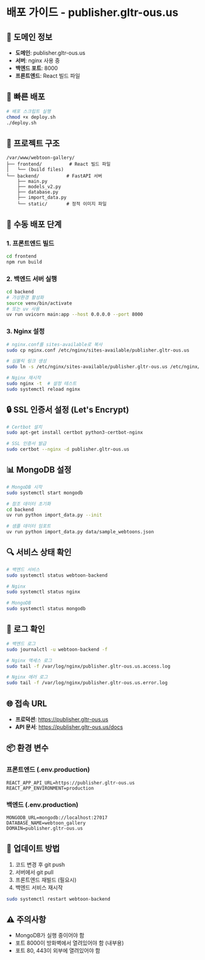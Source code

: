 # 배포 가이드 - publisher.gltr-ous.us

## 📌 도메인 정보
- **도메인**: publisher.gltr-ous.us
- **서버**: nginx 사용 중
- **백엔드 포트**: 8000
- **프론트엔드**: React 빌드 파일

## 🚀 빠른 배포

```bash
# 배포 스크립트 실행
chmod +x deploy.sh
./deploy.sh
```

## 📁 프로젝트 구조

```
/var/www/webtoon-gallery/
├── frontend/          # React 빌드 파일
│   └── (build files)
└── backend/          # FastAPI 서버
    ├── main.py
    ├── models_v2.py
    ├── database.py
    ├── import_data.py
    └── static/       # 정적 이미지 파일
```

## 🔧 수동 배포 단계

### 1. 프론트엔드 빌드
```bash
cd frontend
npm run build
```

### 2. 백엔드 서버 실행
```bash
cd backend
# 가상환경 활성화
source venv/bin/activate
# 또는 uv 사용
uv run uvicorn main:app --host 0.0.0.0 --port 8000
```

### 3. Nginx 설정
```bash
# nginx.conf를 sites-available로 복사
sudo cp nginx.conf /etc/nginx/sites-available/publisher.gltr-ous.us

# 심볼릭 링크 생성
sudo ln -s /etc/nginx/sites-available/publisher.gltr-ous.us /etc/nginx/sites-enabled/

# Nginx 재시작
sudo nginx -t  # 설정 테스트
sudo systemctl reload nginx
```

## 🔒 SSL 인증서 설정 (Let's Encrypt)

```bash
# Certbot 설치
sudo apt-get install certbot python3-certbot-nginx

# SSL 인증서 발급
sudo certbot --nginx -d publisher.gltr-ous.us
```

## 📊 MongoDB 설정

```bash
# MongoDB 시작
sudo systemctl start mongodb

# 참조 데이터 초기화
cd backend
uv run python import_data.py --init

# 샘플 데이터 임포트
uv run python import_data.py data/sample_webtoons.json
```

## 🔍 서비스 상태 확인

```bash
# 백엔드 서비스
sudo systemctl status webtoon-backend

# Nginx
sudo systemctl status nginx

# MongoDB
sudo systemctl status mongodb
```

## 📝 로그 확인

```bash
# 백엔드 로그
sudo journalctl -u webtoon-backend -f

# Nginx 액세스 로그
sudo tail -f /var/log/nginx/publisher.gltr-ous.us.access.log

# Nginx 에러 로그
sudo tail -f /var/log/nginx/publisher.gltr-ous.us.error.log
```

## 🌐 접속 URL
- **프로덕션**: https://publisher.gltr-ous.us
- **API 문서**: https://publisher.gltr-ous.us/docs

## 📦 환경 변수

### 프론트엔드 (.env.production)
```
REACT_APP_API_URL=https://publisher.gltr-ous.us
REACT_APP_ENVIRONMENT=production
```

### 백엔드 (.env.production)
```
MONGODB_URL=mongodb://localhost:27017
DATABASE_NAME=webtoon_gallery
DOMAIN=publisher.gltr-ous.us
```

## 🔄 업데이트 방법

1. 코드 변경 후 git push
2. 서버에서 git pull
3. 프론트엔드 재빌드 (필요시)
4. 백엔드 서비스 재시작
```bash
sudo systemctl restart webtoon-backend
```

## ⚠️ 주의사항
- MongoDB가 실행 중이어야 함
- 포트 8000이 방화벽에서 열려있어야 함 (내부용)
- 포트 80, 443이 외부에 열려있어야 함